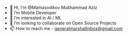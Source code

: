 - 👋 Hi, I’m @Mamasodikov Mukhammad Aziz
- 🌱 I’m Mobile Developer
- 👀 I’m interested in AI / ML
- 💞️ I’m looking to collaborate on Open Source Projects
- 📫 How to reach me - generalmarshallinbox@gmail.com
